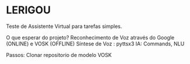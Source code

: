 # LERIGOU
Teste de Assistente Virtual para tarefas simples.

O que esperar do projeto?
    Reconhecimento de Voz através do Google (ONLINE) e VOSK (OFFLINE)
    Síntese de Voz : pyttsx3
    IA: Commands, NLU

Passos: 
Clonar repositorio de modelo VOSK
